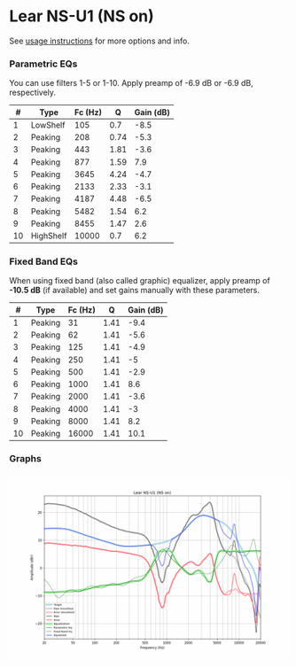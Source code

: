 # Lear NS-U1 (NS on)
See [usage instructions](https://github.com/jaakkopasanen/AutoEq#usage) for more options and info.

### Parametric EQs
You can use filters 1-5 or 1-10. Apply preamp of -6.9 dB or -6.9 dB, respectively.

|   # | Type      |   Fc (Hz) |    Q |   Gain (dB) |
|-----|-----------|-----------|------|-------------|
|   1 | LowShelf  |       105 | 0.7  |        -8.5 |
|   2 | Peaking   |       208 | 0.74 |        -5.3 |
|   3 | Peaking   |       443 | 1.81 |        -3.6 |
|   4 | Peaking   |       877 | 1.59 |         7.9 |
|   5 | Peaking   |      3645 | 4.24 |        -4.7 |
|   6 | Peaking   |      2133 | 2.33 |        -3.1 |
|   7 | Peaking   |      4187 | 4.48 |        -6.5 |
|   8 | Peaking   |      5482 | 1.54 |         6.2 |
|   9 | Peaking   |      8455 | 1.47 |         2.6 |
|  10 | HighShelf |     10000 | 0.7  |         6.2 |

### Fixed Band EQs
When using fixed band (also called graphic) equalizer, apply preamp of **-10.5 dB** (if available) and set gains manually with these parameters.

|   # | Type    |   Fc (Hz) |    Q |   Gain (dB) |
|-----|---------|-----------|------|-------------|
|   1 | Peaking |        31 | 1.41 |        -9.4 |
|   2 | Peaking |        62 | 1.41 |        -5.6 |
|   3 | Peaking |       125 | 1.41 |        -4.9 |
|   4 | Peaking |       250 | 1.41 |        -5   |
|   5 | Peaking |       500 | 1.41 |        -2.9 |
|   6 | Peaking |      1000 | 1.41 |         8.6 |
|   7 | Peaking |      2000 | 1.41 |        -3.6 |
|   8 | Peaking |      4000 | 1.41 |        -3   |
|   9 | Peaking |      8000 | 1.41 |         8.2 |
|  10 | Peaking |     16000 | 1.41 |        10.1 |

### Graphs
![](./Lear%20NS-U1%20(NS%20on).png)
